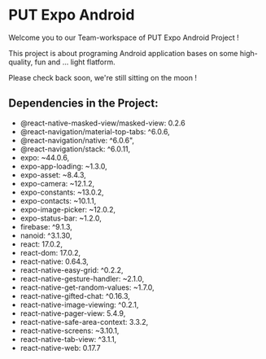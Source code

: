 # PUT Expo Android

Welcome you to our Team-workspace of PUT Expo Android Project !

This project is about programing Android application bases on some high-quality, fun and ... light flatform.

Please check back soon, we're still sitting on the moon !

## Dependencies in the Project: 
- @react-native-masked-view/masked-view: 0.2.6
- @react-navigation/material-top-tabs: ^6.0.6,
- @react-navigation/native: ^6.0.6",
-  @react-navigation/stack: ^6.0.11,
-  expo: ~44.0.6,
-  expo-app-loading: ~1.3.0,
-  expo-asset: ~8.4.3,
-  expo-camera: ~12.1.2,
-  expo-constants: ~13.0.2,
-  expo-contacts: ~10.1.1,
-  expo-image-picker: ~12.0.2,
-  expo-status-bar: ~1.2.0,
-  firebase: ^9.1.3,
-  nanoid: ^3.1.30,
-  react: 17.0.2,
-  react-dom: 17.0.2,
-  react-native: 0.64.3,
-  react-native-easy-grid: ^0.2.2,
-  react-native-gesture-handler: ~2.1.0,
-  react-native-get-random-values: ~1.7.0,
-  react-native-gifted-chat: ^0.16.3,
-  react-native-image-viewing: ^0.2.1,
-  react-native-pager-view: 5.4.9,
-  react-native-safe-area-context: 3.3.2,
-  react-native-screens: ~3.10.1,
-  react-native-tab-view: ^3.1.1,
-  react-native-web: 0.17.7


